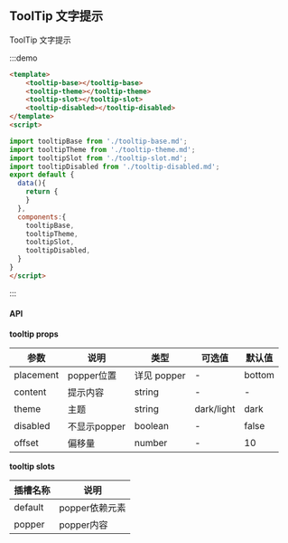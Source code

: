 ## ToolTip 文字提示

ToolTip 文字提示

:::demo 
```html
<template>
    <tooltip-base></tooltip-base>
    <tooltip-theme></tooltip-theme>
    <tooltip-slot></tooltip-slot>
    <tooltip-disabled></tooltip-disabled>
</template>
<script>

import tooltipBase from './tooltip-base.md';
import tooltipTheme from './tooltip-theme.md';
import tooltipSlot from './tooltip-slot.md';
import tooltipDisabled from './tooltip-disabled.md';
export default {
  data(){
    return {
    }
  },
  components:{
    tooltipBase,
    tooltipTheme,
    tooltipSlot,
    tooltipDisabled,
  }
}
</script>
```
:::



#### API

**tooltip props**

| 参数      | 说明          | 类型      | 可选值                           | 默认值  |
|---------- |-------------- |---------- |--------------------------------  |-------- |
| placement | popper位置 | 详见 popper | - | bottom |
| content | 提示内容 | string | - | - |
| theme | 主题 | string | dark/light | dark |
| disabled | 不显示popper | boolean | - | false |
| offset | 偏移量 | number | - | 10 |

**tooltip slots**

| 插槽名称 | 说明 |
|---------- |-------- |
| default | popper依赖元素 |
| popper | popper内容 |


